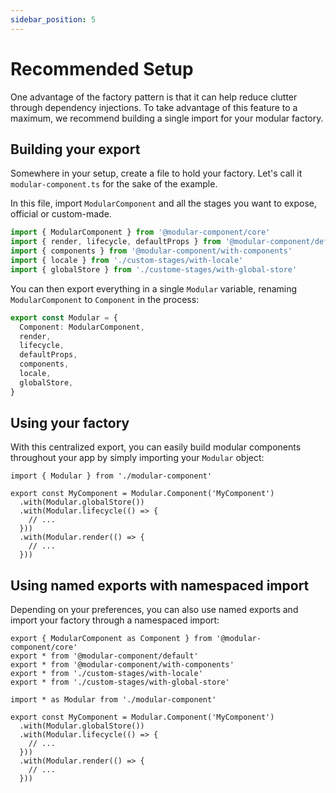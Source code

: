 ```yaml
---
sidebar_position: 5
---
```


# Recommended Setup

One advantage of the factory pattern is that it can help reduce clutter through dependency injections.
To take advantage of this feature to a maximum, we recommend building a single import for your modular factory.

## Building your export

Somewhere in your setup, create a file to hold your factory. Let's call it `modular-component.ts` for the sake of the
example.

In this file, import `ModularComponent` and all the stages you want to expose, official or custom-made.

```ts
import { ModularComponent } from '@modular-component/core'
import { render, lifecycle, defaultProps } from '@modular-component/default'
import { components } from '@modular-component/with-components'
import { locale } from './custom-stages/with-locale'
import { globalStore } from './custome-stages/with-global-store'
```

You can then export everything in a single `Modular` variable, renaming `ModularComponent` to `Component` in the process:

```ts
export const Modular = {
  Component: ModularComponent,
  render,
  lifecycle,
  defaultProps,
  components,
  locale,
  globalStore,
}
```

## Using your factory

With this centralized export, you can easily build modular components throughout your app by simply importing
your `Modular` object:

```tsx
import { Modular } from './modular-component'

export const MyComponent = Modular.Component('MyComponent')
  .with(Modular.globalStore())
  .with(Modular.lifecycle(() => {
    // ...
  }))
  .with(Modular.render(() => {
    // ...
  }))
```

## Using named exports with namespaced import

Depending on your preferences, you can also use named exports and import your factory through
a namespaced import:

```tsx
export { ModularComponent as Component } from '@modular-component/core'
export * from '@modular-component/default'
export * from '@modular-component/with-components'
export * from './custom-stages/with-locale'
export * from './custom-stages/with-global-store'
```

```tsx
import * as Modular from './modular-component'

export const MyComponent = Modular.Component('MyComponent')
  .with(Modular.globalStore())
  .with(Modular.lifecycle(() => {
    // ...
  }))
  .with(Modular.render(() => {
    // ...
  }))
```
